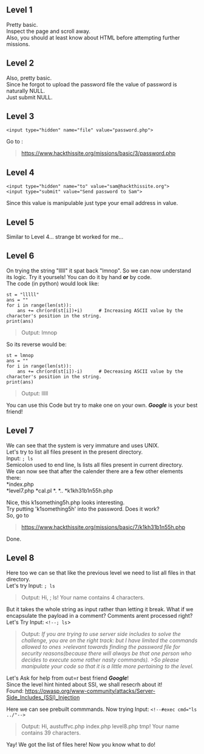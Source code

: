 ## Level 1
Pretty basic.  
Inspect the page and scroll away.  
Also, you should at least know about HTML before attempting further missions.  

## Level 2
Also, pretty basic.  
Since he forgot to upload the password file the value of password is naturally NULL.  
Just submit NULL.  

## Level 3
`<input type="hidden" name="file" value="password.php">`  

Go to :   
> https://www.hackthissite.org/missions/basic/3/password.php  

## Level 4  
`<input type="hidden" name="to" value="sam@hackthissite.org">`  
`<input type="submit" value="Send password to Sam">`

Since this value is manipulable just type your email address in value.

## Level 5  
Similar to Level 4... strange bt worked for me...

## Level 6  
On trying the string "lllll" it spat back "lmnop". So we can now understand its logic. Try it yoursels! You can do it by hand **or** by code.  
The code (in python) would look like:   
```
st = "lllll"
ans = ""
for i in range(len(st)):      
    ans += chr(ord(st[i])+i)      # Increasing ASCII value by the character's position in the string.  
print(ans)
```
> Output: lmnop     

So its reverse would be:
```
st = lmnop
ans = ""
for i in range(len(st)):
    ans += chr(ord(st[i])-i)      # Decreasing ASCII value by the character's position in the string.   
print(ans)
```
> Output: lllll   

You can use this Code but try to make one on your own. ***Google*** is your best friend!

## Level 7  
We can see that the system is very immature and uses UNIX.  
Let's try to list all files present in the present directory.  
Input: ```; ls```  
Semicolon used to end line, ls lists all files present in current directory.  
We can now see that after the calender there are a few other elements there:  
*index.php  
*level7.php
*cal.pl
*.
*..
*k1kh31b1n55h.php  

Nice, this k1something5h.php looks interesting.  
Try putting 'k1something5h' into the password. Does it work?   
So, go to   
> https://www.hackthissite.org/missions/basic/7/k1kh31b1n55h.php  

Done.

## Level 8  
Here too we can se that like the previous level we need to list all files in that directory.  
Let's try Input: ```; ls```   
>Output: Hi, ; ls! Your name contains 4 characters.  

But it takes the whole string as input rather than letting it break. What if we encapsulate the payload in a comment? Comments arent processed right?  
Let's Try Input: ```<!--; ls```>  
>Output: *If you are trying to use server side includes to solve the challenge, you are on the right track: but I have limited the commands allowed to ones >relevant towards finding the password file for security reasons(because there will always be that one person who decides to execute some rather nasty commands). >So please manipulate your code so that it is a little more pertaining to the level.*  

Let's Ask for help from out=r best friend ***Google***!   
Since the level hint hinted about SSI, we shall resecrh about it!  
Found: https://owasp.org/www-community/attacks/Server-Side_Includes_(SSI)_Injection  

Here we can see prebuilt commmands. Now trying 
Input: ```<!--#exec cmd="ls ../"-->``` 
> Output: Hi, austuffvc.php index.php level8.php tmp! Your name contains 39 characters.

Yay! We got the list of files here!
Now you know what to do!

